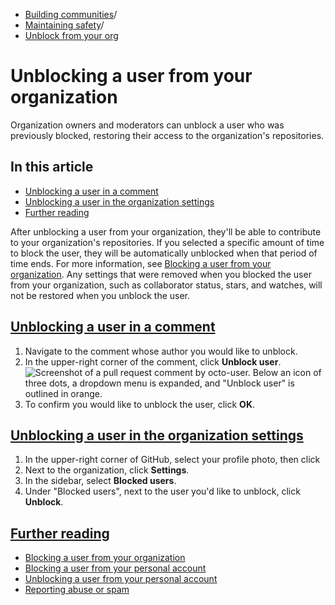   * [Building communities](https://docs.github.com/en/communities "Building communities")/
  * [Maintaining safety](https://docs.github.com/en/communities/maintaining-your-safety-on-github "Maintaining safety")/
  * [Unblock from your org](https://docs.github.com/en/communities/maintaining-your-safety-on-github/unblocking-a-user-from-your-organization "Unblock from your org")


# Unblocking a user from your organization
Organization owners and moderators can unblock a user who was previously blocked, restoring their access to the organization's repositories.
## In this article
  * [Unblocking a user in a comment](https://docs.github.com/en/communities/maintaining-your-safety-on-github/unblocking-a-user-from-your-organization#unblocking-a-user-in-a-comment)
  * [Unblocking a user in the organization settings](https://docs.github.com/en/communities/maintaining-your-safety-on-github/unblocking-a-user-from-your-organization#unblocking-a-user-in-the-organization-settings)
  * [Further reading](https://docs.github.com/en/communities/maintaining-your-safety-on-github/unblocking-a-user-from-your-organization#further-reading)


After unblocking a user from your organization, they'll be able to contribute to your organization's repositories.
If you selected a specific amount of time to block the user, they will be automatically unblocked when that period of time ends. For more information, see [Blocking a user from your organization](https://docs.github.com/en/communities/maintaining-your-safety-on-github/blocking-a-user-from-your-organization).
Any settings that were removed when you blocked the user from your organization, such as collaborator status, stars, and watches, will not be restored when you unblock the user.
## [Unblocking a user in a comment](https://docs.github.com/en/communities/maintaining-your-safety-on-github/unblocking-a-user-from-your-organization#unblocking-a-user-in-a-comment)
  1. Navigate to the comment whose author you would like to unblock.
  2. In the upper-right corner of the comment, click **Unblock user**.
![Screenshot of a pull request comment by octo-user. Below an icon of three dots, a dropdown menu is expanded, and "Unblock user" is outlined in orange.](https://docs.github.com/assets/cb-46396/images/help/repository/comment-menu-unblock-user.png)
  3. To confirm you would like to unblock the user, click **OK**.


## [Unblocking a user in the organization settings](https://docs.github.com/en/communities/maintaining-your-safety-on-github/unblocking-a-user-from-your-organization#unblocking-a-user-in-the-organization-settings)
  1. In the upper-right corner of GitHub, select your profile photo, then click 
  2. Next to the organization, click **Settings**.
  3. In the sidebar, select **Blocked users**.
  4. Under "Blocked users", next to the user you'd like to unblock, click **Unblock**.


## [Further reading](https://docs.github.com/en/communities/maintaining-your-safety-on-github/unblocking-a-user-from-your-organization#further-reading)
  * [Blocking a user from your organization](https://docs.github.com/en/communities/maintaining-your-safety-on-github/blocking-a-user-from-your-organization)
  * [Blocking a user from your personal account](https://docs.github.com/en/communities/maintaining-your-safety-on-github/blocking-a-user-from-your-personal-account)
  * [Unblocking a user from your personal account](https://docs.github.com/en/communities/maintaining-your-safety-on-github/unblocking-a-user-from-your-personal-account)
  * [Reporting abuse or spam](https://docs.github.com/en/communities/maintaining-your-safety-on-github/reporting-abuse-or-spam)


